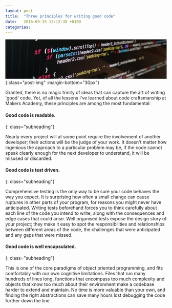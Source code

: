 ```yaml
---
layout: post
title:  "Three principles for writing good code"
date:   2016-09-15 13:12:38 +0100
categories:
---
```


![Code](/assets/code.jpg){:class="post-img" :margin-bottom="30px"}

Granted, there is no magic trinity of ideas that can capture the art of writing 'good' code. Yet, of all the lessons I've learned about code craftsmanship at Makers Academy, these principles are among the most fundamental:


#### Good code is readable.
{: class="subheading"}

Nearly every project will at some point require the involvement of another developer; their actions will be the judge of your work. It doesn't matter how ingenious the approach to a particular problem may be, if the code cannot speak clearly enough for the next developer to understand, it will be misused or discarded.  

#### Good code is test driven.
{: class="subheading"}

Comprehensive testing is the only way to be sure your code behaves the way you expect. It is surprising how often a small change can cause ruptures in other parts of your program, for reasons you might never have anticipated. Writing tests beforehand forces you to think carefully about each line of the code you intend to write, along with the consequences and edge cases that could arise. Well organised tests expose the design story of your project; they make it easy to spot the responsibilities and relationships between different areas of the code, the challenges that were anticipated and any gaps that were missed.  

#### Good code is well encapsulated.
{: class="subheading"}

This is one of the core paradigms of object oriented programming, and fits comfortably with our own cognitive limitations. Files that run many hundreds of lines long, functions that encompass too much complexity and objects that know too much about their environment make a codebase harder to extend and maintain. No time is more valuable than your own, and finding the right abstractions can save many hours lost debugging the code further down the line.
